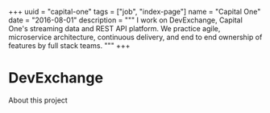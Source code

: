 +++
uuid = "capital-one"
tags = ["job", "index-page"]
name = "Capital One"
date = "2016-08-01"
description = """
  I work on DevExchange,
  Capital One's streaming data and REST API platform.
  We practice agile, microservice architecture,
  continuous delivery, and end to end ownership of
  features by full stack teams.
  """
+++
# DevExchange
About this project
